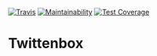 [![Travis](https://img.shields.io/travis/vinyguedess/twittenbox.svg)](https://travis-ci.org/vinyguedess/twittenbox)
[![Maintainability](https://api.codeclimate.com/v1/badges/87e54feb2bd2aae66f01/maintainability)](https://codeclimate.com/github/vinyguedess/twittenbox/maintainability)
[![Test Coverage](https://api.codeclimate.com/v1/badges/87e54feb2bd2aae66f01/test_coverage)](https://codeclimate.com/github/vinyguedess/twittenbox/test_coverage)

# Twittenbox